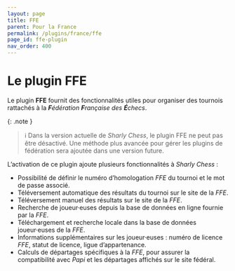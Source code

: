 ```yaml
---
layout: page
title: FFE
parent: Pour la France
permalink: /plugins/france/ffe
page_id: ffe-plugin
nav_order: 400
---
```


# Le plugin FFE

Le plugin **FFE** fournit des fonctionnalités utiles pour organiser des tournois rattachés à la _**F**édération **F**rançaise des **É**checs_.

{: .note }
> :information_source: Dans la version actuelle de _Sharly Chess_, le plugin FFE ne peut pas être désactivé.
Une méthode plus avancée pour gérer les plugins de fédération sera ajoutée dans une version future.

L’activation de ce plugin ajoute plusieurs fonctionnalités à _Sharly Chess_ :

- Possibilité de définir le numéro d’homologation _FFE_ du tournoi et le mot de passe associé.
- Téléversement automatique des résultats du tournoi sur le site de la _FFE_.
- Téléversement manuel des résultats sur le site de la _FFE_.
- Recherche de joueur·euses depuis la base de données en ligne fournie par la _FFE_.
- Téléchargement et recherche locale dans la base de données joueur·euses de la _FFE_.
- Informations supplémentaires sur les joueur·euses : numéro de licence _FFE_, statut de licence, ligue d’appartenance.
- Calculs de départages spécifiques à la _FFE_, pour assurer la compatibilité avec _Papi_ et les départages affichés sur le site fédéral.
